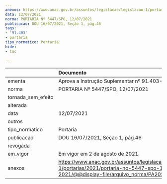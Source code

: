 ```yaml
---
anexos: https://www.anac.gov.br/assuntos/legislacao/legislacao-1/portarias/2021/portaria-no-5447-spo-12-07-2021/@@display-file/arquivo_norma/PA2021-5447.pdf
data: 12/07/2021
norma: PORTARIA Nº 5447/SPO, 12/07/2021
publicacao: DOU 16/07/2021, Seção 1, pág.46
tags:
- '91.403'
- portaria
tipo_normatico: Portaria
hide: 
- toc 
 
---
```


|                    | Documento                                                                                                                                            |
|:-------------------|:-----------------------------------------------------------------------------------------------------------------------------------------------------|
| ementa             | Aprova a Instrução Suplementar nº 91.403-001C.                                                                                                       |
| norma              | PORTARIA Nº 5447/SPO, 12/07/2021                                                                                                                     |
| tornada_sem_efeito |                                                                                                                                                      |
| alterada           |                                                                                                                                                      |
| data               | 12/07/2021                                                                                                                                           |
| outros             |                                                                                                                                                      |
| tipo_normatico     | Portaria                                                                                                                                             |
| publicacao         | DOU 16/07/2021, Seção 1, pág.46                                                                                                                      |
| revogada           |                                                                                                                                                      |
| em_vigor           | Em vigor em 2 de agosto de 2021.                                                                                                                     |
| anexos             | https://www.anac.gov.br/assuntos/legislacao/legislacao-1/portarias/2021/portaria-no-5447-spo-12-07-2021/@@display-file/arquivo_norma/PA2021-5447.pdf |